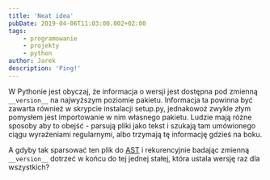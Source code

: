 ```yaml
---
title: 'Neat idea'
pubDate: 2019-04-06T11:03:00.002+02:00
tags:
    - programowanie
    - projekty
    - python
author: Jarek
description: 'Ping!'
---
```


W Pythonie jest obyczaj, że informacja o wersji jest dostępna pod zmienną `__version__` na najwyższym poziomie pakietu. Informacja ta powinna być zawarta również w skrypcie instalacji setup.py, jednakowoż zwykle złym pomysłem jest importowanie w nim własnego pakietu. Ludzie mają różne sposoby aby to obejść - parsują pliki jako tekst i szukają tam umówionego ciągu wyrażeniami regularnymi, albo trzymają tę informację gdzieś na boku.

A gdyby tak sparsować ten plik do [AST](https://greentreesnakes.readthedocs.io/en/latest/) i rekurencyjnie badając zmienną `__version__` dotrzeć w końcu do tej jednej stałej, która ustala wersję raz dla wszystkich?
